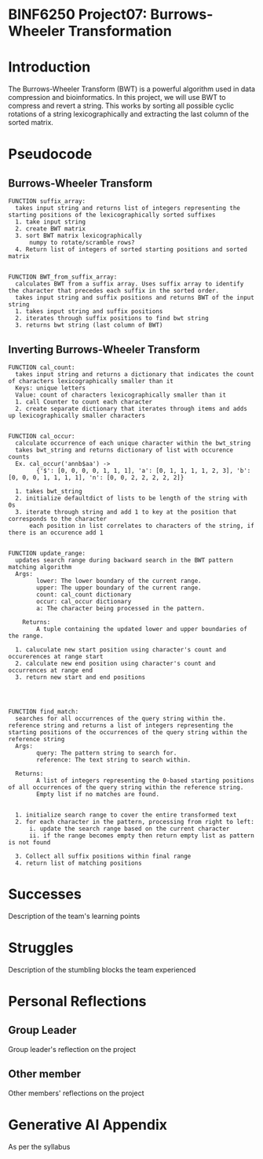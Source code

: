 # BINF6250 Project07: Burrows-Wheeler Transformation
# Introduction
The Burrows-Wheeler Transform (BWT) is a powerful algorithm used in data compression and bioinformatics. In this project, we will use BWT to compress and revert a string. This works by sorting all possible cyclic rotations of a string lexicographically and extracting the last column of the sorted matrix. 

# Pseudocode
## Burrows-Wheeler Transform
```
FUNCTION suffix_array:
  takes input string and returns list of integers representing the starting positions of the lexicographically sorted suffixes
  1. take input string
  2. create BWT matrix
  3. sort BWT matrix lexicographically
      numpy to rotate/scramble rows?
  4. Return list of integers of sorted starting positions and sorted matrix
  
  
FUNCTION BWT_from_suffix_array:
  calculates BWT from a suffix array. Uses suffix array to identify the character that precedes each suffix in the sorted order. 
  takes input string and suffix positions and returns BWT of the input string
  1. takes input string and suffix positions
  2. iterates through suffix positions to find bwt string
  3. returns bwt string (last column of BWT)
```

## Inverting Burrows-Wheeler Transform
```
FUNCTION cal_count:
  takes input string and returns a dictionary that indicates the count of characters lexicographically smaller than it
  Keys: unique letters
  Value: count of characters lexicographically smaller than it
  1. call Counter to count each character
  2. create separate dictionary that iterates through items and adds up lexicographically smaller characters


FUNCTION cal_occur: 
  calculate occurrence of each unique character within the bwt_string
  takes bwt_string and returns dictionary of list with occurence counts
  Ex. cal_occur('annb$aa') -> 
        {'$': [0, 0, 0, 0, 1, 1, 1], 'a': [0, 1, 1, 1, 1, 2, 3], 'b': [0, 0, 0, 1, 1, 1, 1], 'n': [0, 0, 2, 2, 2, 2, 2]}
  
  1. takes bwt_string
  2. initialize defaultdict of lists to be length of the string with 0s
  3. iterate through string and add 1 to key at the position that corresponds to the character 
      each position in list correlates to characters of the string, if there is an occurence add 1 


FUNCTION update_range:
  updates search range during backward search in the BWT pattern matching algorithm
  Args:
        lower: The lower boundary of the current range.
        upper: The upper boundary of the current range.
        count: cal_count dictionary
        occur: cal_occur dictionary
        a: The character being processed in the pattern.
    
    Returns:
        A tuple containing the updated lower and upper boundaries of the range.
  
  1. caluculate new start position using character's count and occurerences at range start
  2. calculate new end position using character's count and occurrences at range end
  3. return new start and end positions
      
    


FUNCTION find_match:
  searches for all occurrences of the query string within the. reference string and returns a list of integers representing the starting positions of the occurrences of the query string within the reference string
  Args:
        query: The pattern string to search for.
        reference: The text string to search within.
    
  Returns:
        A list of integers representing the 0-based starting positions of all occurrences of the query string within the reference string. 
        Empty list if no matches are found.
        
        
  1. initialize search range to cover the entire transformed text
  2. for each character in the pattern, processing from right to left: 
      i. update the search range based on the current character
      ii. if the range becomes empty then return empty list as pattern is not found
      
  3. Collect all suffix positions within final range
  4. return list of matching positions
```

# Successes
Description of the team's learning points

# Struggles
Description of the stumbling blocks the team experienced

# Personal Reflections
## Group Leader
Group leader's reflection on the project

## Other member
Other members' reflections on the project

# Generative AI Appendix
As per the syllabus

